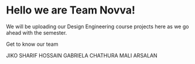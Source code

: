 # Hello we are Team Novva!

We will be uploading our Design Engineering course projects here as we go ahead with the semester.

Get to know our team

JIKO SHARIF HOSSAIN
GABRIELA
CHATHURA
MALI
ARSALAN
